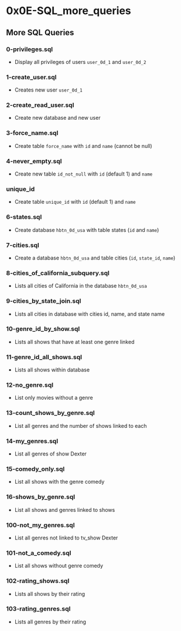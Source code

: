 # 0x0E-SQL_more_queries

## More SQL Queries
### 0-privileges.sql
* Display all privileges of users `user_0d_1` and `user_0d_2`

### 1-create_user.sql
* Creates new user `user_0d_1`

### 2-create_read_user.sql
* Create new database and new user

### 3-force_name.sql
* Create table `force_name` with `id` and `name` (cannot be null)

### 4-never_empty.sql
* Create new table `id_not_null` with `id` (default 1) and `name`

### unique_id
* Create table `unique_id` with `id` (default 1) and `name`

### 6-states.sql
* Create database `hbtn_0d_usa` with table states (`id` and `name`)

### 7-cities.sql
* Create a database `hbtn_0d_usa` and table cities (`id`, `state_id`, `name`)

### 8-cities_of_california_subquery.sql
* Lists all cities of California in the database `hbtn_0d_usa`

### 9-cities_by_state_join.sql
* Lists all cities in database with cities id, name, and state name

### 10-genre_id_by_show.sql
* Lists all shows that have at least one genre linked

### 11-genre_id_all_shows.sql
* Lists all shows within database

### 12-no_genre.sql
* List only movies without a genre

### 13-count_shows_by_genre.sql
* List all genres and the number of shows linked to each

### 14-my_genres.sql
* List all genres of show Dexter

### 15-comedy_only.sql
* List all shows with the genre comedy

### 16-shows_by_genre.sql
* List all shows and genres linked to shows

### 100-not_my_genres.sql
* List all genres not linked to tv_show Dexter

### 101-not_a_comedy.sql
* List all shows without genre comedy

### 102-rating_shows.sql
* Lists all shows by their rating

### 103-rating_genres.sql
* Lists all genres by their rating


